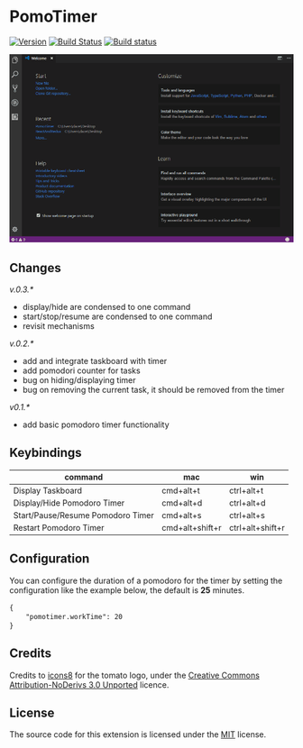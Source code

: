 # PomoTimer

[![Version](https://vsmarketplacebadge.apphb.com/version/afractal.pomotimer.svg)](https://marketplace.visualstudio.com/items?itemName=afractal.pomotimer)
[![Build Status](https://travis-ci.org/afractal/PomoTimer.svg?branch=master)](https://travis-ci.org/afractal/PomoTimer)
[![Build status](https://ci.appveyor.com/api/projects/status/fqnva71t73fotv23/branch/master?svg=true)](https://ci.appveyor.com/project/hermesxgjini/pomotimer/branch/master)

![demo](https://raw.githubusercontent.com/afractal/PomoTimer/master/assets/example.gif)

## Changes

*v.0.3.\**

- display/hide are condensed to one command
- start/stop/resume are condensed to one command
- revisit mechanisms

*v.0.2.\**

- add and integrate taskboard with timer
- add pomodori counter for tasks
- bug on hiding/displaying timer
- bug on removing the current task, it should be removed from the timer

*v0.1.\**

- add basic pomodoro timer functionality


## Keybindings

command                             | mac                | win
----------------------------------- | ------------------ | ---------------
Display Taskboard                   | cmd+alt+t          | ctrl+alt+t
Display/Hide Pomodoro Timer         | cmd+alt+d          | ctrl+alt+d
Start/Pause/Resume Pomodoro Timer   | cmd+alt+s          | ctrl+alt+s
Restart Pomodoro Timer              | cmd+alt+shift+r    | ctrl+alt+shift+r


## Configuration

You can configure the duration of a pomodoro for the timer by setting the configuration like the example below, the default is **25** minutes.

```
{
    "pomotimer.workTime": 20
}
```

## Credits

Credits to [icons8](https://icons8.com/) for the tomato logo, under the [Creative Commons Attribution-NoDerivs 3.0 Unported](https://icons8.com/license/) licence.

## License

The source code for this extension is licensed under the [MIT](./LICENSE.md) license.
